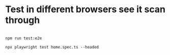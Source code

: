 # Test in different browsers see it scan through
```

npm run test:e2e
```
```
npx playwright test home.spec.ts --headed
```